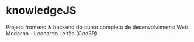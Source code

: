 # knowledgeJS
Projeto frontend &amp; backend do curso completo de desenvolvimento Web Moderno - Leonardo Leitão (Cod3R)
